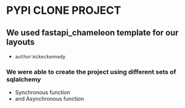 # PYPI CLONE PROJECT

## We used fastapi_chameleon template for our layouts

- `author`:`mikeckennedy`

### We were able to create the project using different sets of sqlalchemy

- Synchronous function
- and Asynchronous function
